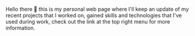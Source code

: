 Hello there :wave: this is my personal web page where I'll keep an update of my recent projects that I worked on, gained skills and technologies that I've used during work, check out the link at the top right menu for more information.


